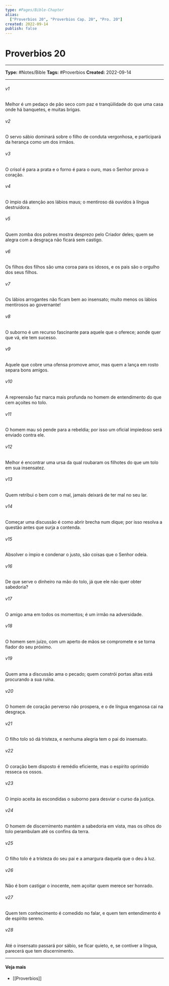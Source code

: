 ```yaml
---
type: #Pages/Bible-Chapter
alias:
  ["Proverbios 20", "Proverbios Cap. 20", "Pro. 20"]
created: 2022-09-14
publish: false
---
```


# Proverbios 20

---

**Type:** #Notes/Bible
**Tags:** #Proverbios
**Created:** 2022-09-14

---

###### v1
Melhor é um pedaço de pão seco com paz e tranqüilidade do que uma casa onde há banquetes, e muitas brigas.
###### v2
O servo sábio dominará sobre o filho de conduta vergonhosa, e participará da herança como um dos irmãos.
###### v3
O crisol é para a prata e o forno é para o ouro, mas o Senhor prova o coração.
###### v4
O ímpio dá atenção aos lábios maus; o mentiroso dá ouvidos à língua destruidora.
###### v5
Quem zomba dos pobres mostra desprezo pelo Criador deles; quem se alegra com a desgraça não ficará sem castigo.
###### v6
Os filhos dos filhos são uma coroa para os idosos, e os pais são o orgulho dos seus filhos.
###### v7
Os lábios arrogantes não ficam bem ao insensato; muito menos os lábios mentirosos ao governante!
###### v8
O suborno é um recurso fascinante para aquele que o oferece; aonde quer que vá, ele tem sucesso.
###### v9
Aquele que cobre uma ofensa promove amor, mas quem a lança em rosto separa bons amigos.
###### v10
A repreensão faz marca mais profunda no homem de entendimento do que cem açoites no tolo.
###### v11
O homem mau só pende para a rebeldia; por isso um oficial impiedoso será enviado contra ele.
###### v12
Melhor é encontrar uma ursa da qual roubaram os filhotes do que um tolo em sua insensatez.
###### v13
Quem retribui o bem com o mal, jamais deixará de ter mal no seu lar.
###### v14
Começar uma discussão é como abrir brecha num dique; por isso resolva a questão antes que surja a contenda.
###### v15
Absolver o ímpio e condenar o justo, são coisas que o Senhor odeia.
###### v16
De que serve o dinheiro na mão do tolo, já que ele não quer obter sabedoria?
###### v17
O amigo ama em todos os momentos; é um irmão na adversidade.
###### v18
O homem sem juízo, com um aperto de mãos se compromete e se torna fiador do seu próximo.
###### v19
Quem ama a discussão ama o pecado; quem constrói portas altas está procurando a sua ruína.
###### v20
O homem de coração perverso não prospera, e o de língua enganosa cai na desgraça.
###### v21
O filho tolo só dá tristeza, e nenhuma alegria tem o pai do insensato.
###### v22
O coração bem disposto é remédio eficiente, mas o espírito oprimido resseca os ossos.
###### v23
O ímpio aceita às escondidas o suborno para desviar o curso da justiça.
###### v24
O homem de discernimento mantém a sabedoria em vista, mas os olhos do tolo perambulam até os confins da terra.
###### v25
O filho tolo é a tristeza do seu pai e a amargura daquela que o deu à luz.
###### v26
Não é bom castigar o inocente, nem açoitar quem merece ser honrado.
###### v27
Quem tem conhecimento é comedido no falar, e quem tem entendimento é de espírito sereno.
###### v28
Até o insensato passará por sábio, se ficar quieto, e, se contiver a língua, parecerá que tem discernimento.


---

#### Veja mais

- [[Proverbios]]
